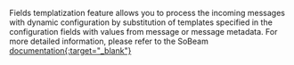 Fields templatization feature allows you to process the incoming messages with dynamic configuration
by substitution of templates specified in the configuration fields with values from message or message metadata. 
For more detailed information, please refer to the SoBeam [documentation{:target="_blank"}](${siteBaseUrl}/docs${docPlatformPrefix}/user-guide/templatization/)

